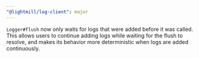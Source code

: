 ```yaml
---
"@lightmill/log-client": major
---
```


`Logger#flush` now only waits for logs that were added before it was called. This allows users to continue adding logs while waiting for the flush to resolve, and makes its behavior more deterministic when logs are added continuously.